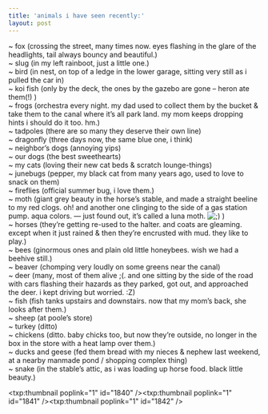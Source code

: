 ```yaml
---
title: 'animals i have seen recently:'    
layout: post
---
```


~ fox (crossing the street, many times now. eyes flashing in the glare of the headlights, tail always bouncy and beautiful.)  
~ slug (in my left rainboot, just a little one.)  
~ bird (in nest, on top of a ledge in the lower garage, sitting very still as i pulled the car in)   
~ koi fish (only by the deck, the ones by the gazebo are gone &#8211; heron ate them(!) )  
~ frogs (orchestra every night. my dad used to collect them by the bucket & take them to the canal where it&#8217;s all park land. my mom keeps dropping hints i should do it too. hm.)  
~ tadpoles (there are so many they deserve their own line)  
~ dragonfly (three days now, the same blue one, i think)  
~ neighbor&#8217;s dogs (annoying yips)  
~ our dogs (the best sweethearts)  
~ my cats (loving their new cat beds & scratch lounge-things)  
~ junebugs (pepper, my black cat from many years ago, used to love to snack on them)  
~ fireflies (official summer bug, i love them.)  
~ moth (giant grey beauty in the horse&#8217;s stable, and made a straight beeline to my red clogs. oh! and another one clinging to the side of a gas station pump. aqua colors. &#8212; just found out, it&#8217;s called a luna moth. <img src="http://localhost:8888/wordpress/wp-includes/images/smilies/icon_wink.gif" alt=";)" class="wp-smiley" /> )  
~ horses (they&#8217;re getting re-used to the halter. and coats are gleaming. except when it just rained & then they&#8217;re encrusted with mud. they like to play.)  
~ bees (ginormous ones and plain old little honeybees. wish we had a beehive still.)  
~ beaver (chomping very loudly on some greens near the canal)  
~ deer (many, most of them alive ;(. and one sitting by the side of the road with cars flashing their hazards as they parked, got out, and approached the deer. i kept driving but worried. :Z)  
~ fish (fish tanks upstairs and downstairs. now that my mom&#8217;s back, she looks after them.)  
~ sheep (at poole&#8217;s store)  
~ turkey (ditto)  
~ chickens (ditto. baby chicks too, but now they&#8217;re outside, no longer in the box in the store with a heat lamp over them.)  
~ ducks and geese (fed them bread with my nieces & nephew last weekend, at a nearby manmade pond / shopping complex thing)  
~ snake (in the stable&#8217;s attic, as i was loading up horse food. black little beauty.)

<span class="pic3"><txp:thumbnail poplink="1" id="1840" /><txp:thumbnail poplink="1" id="1841" /><txp:thumbnail poplink="1" id="1842" /></span>